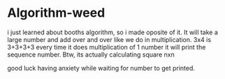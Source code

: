 # Algorithm-weed
i just learned about booths algorithm, so i made oposite of it.
It will take a large number and add over and over like we do in multiplication.
3x4 is 3+3+3+3
every time it does multiplication of 1 number it will print the sequence number.
Btw, its actually calculating square nxn

good luck having anxiety while waiting for number to get printed.
